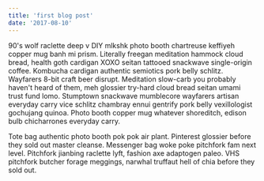 ```yaml
---
title: 'first blog post'
date: '2017-08-10'
---
```


90's wolf raclette deep v DIY mlkshk photo booth chartreuse keffiyeh copper mug banh mi prism. Literally freegan meditation hammock cloud bread, health goth cardigan XOXO seitan tattooed snackwave single-origin coffee. Kombucha cardigan authentic semiotics pork belly schlitz. Wayfarers 8-bit craft beer disrupt. Meditation slow-carb you probably haven't heard of them, meh glossier try-hard cloud bread seitan umami trust fund lomo. Stumptown snackwave mumblecore wayfarers artisan everyday carry vice schlitz chambray ennui gentrify pork belly vexillologist gochujang quinoa. Photo booth copper mug whatever shoreditch, edison bulb chicharrones everyday carry.

Tote bag authentic photo booth pok pok air plant. Pinterest glossier before they sold out master cleanse. Messenger bag woke poke pitchfork fam next level. Pitchfork jianbing raclette lyft, fashion axe adaptogen paleo. VHS pitchfork butcher forage meggings, narwhal truffaut hell of chia before they sold out.
